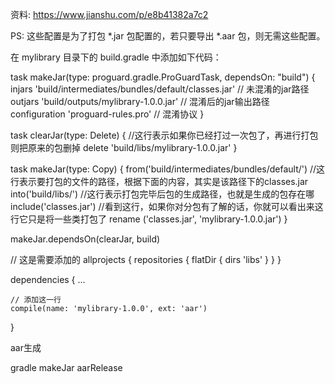 资料:
https://www.jianshu.com/p/e8b41382a7c2

PS: 这些配置是为了打包 *.jar 包配置的，若只要导出 *.aar 包，则无需这些配置。

在 mylibrary 目录下的 build.gradle 中添加如下代码：

task makeJar(type: proguard.gradle.ProGuardTask, dependsOn: "build") {
    injars 'build/intermediates/bundles/default/classes.jar' // 未混淆的jar路径
    outjars 'build/outputs/mylibrary-1.0.0.jar' // 混淆后的jar输出路径
    configuration 'proguard-rules.pro' // 混淆协议
}

task clearJar(type: Delete) {
    //这行表示如果你已经打过一次包了，再进行打包则把原来的包删掉
    delete 'build/libs/mylibrary-1.0.0.jar'
}

task makeJar(type: Copy) {
    from('build/intermediates/bundles/default/') //这行表示要打包的文件的路径，根据下面的内容，其实是该路径下的classes.jar
    into('build/libs/')  //这行表示打包完毕后包的生成路径，也就是生成的包存在哪
    include('classes.jar')  //看到这行，如果你对分包有了解的话，你就可以看出来这行它只是将一些类打包了
    rename ('classes.jar', 'mylibrary-1.0.0.jar')
}

makeJar.dependsOn(clearJar, build)


// 这是需要添加的
allprojects {
    repositories {
        flatDir {
            dirs 'libs'
        }
    }
}

dependencies {
    ...

    // 添加这一行
    compile(name: 'mylibrary-1.0.0', ext: 'aar')
}


aar生成

 gradle makeJar aarRelease
